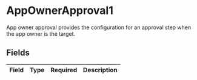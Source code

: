 # AppOwnerApproval1

 App owner approval provides the configuration for an approval step when the app owner is the target.



## Fields

| Field       | Type        | Required    | Description |
| ----------- | ----------- | ----------- | ----------- |